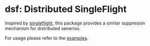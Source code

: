 # dsf: Distributed SingleFlight

Inspired by [singleflight](https://golang.org/x/sync/singleflight), this package provides a similar suppresion mechanism for distributed senerios.

For usage please refer to the [examples](examples).